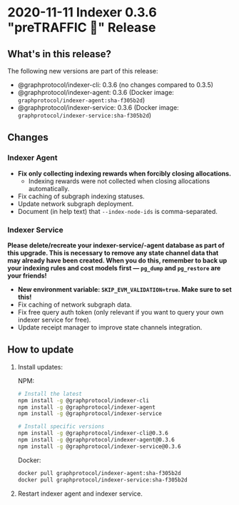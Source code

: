 # 2020-11-11 Indexer 0.3.6 "preTRAFFIC 🚦" Release

## What's in this release?

The following new versions are part of this release:

- @graphprotocol/indexer-cli: 0.3.6 (no changes compared to 0.3.5)
- @graphprotocol/indexer-agent: 0.3.6 (Docker image: `graphprotocol/indexer-agent:sha-f305b2d`)
- @graphprotocol/indexer-service: 0.3.6 (Docker image: `graphprotocol/indexer-service:sha-f305b2d`)

## Changes

### Indexer Agent

- **Fix only collecting indexing rewards when forcibly closing allocations.**
  - Indexing rewards were not collected when closing allocations automatically.
- Fix caching of subgraph indexing statuses.
- Update network subgraph deployment.
- Document (in help text) that `--index-node-ids` is comma-separated.

### Indexer Service

**Please delete/recreate your indexer-service/-agent database as part of this
upgrade. This is necessary to remove any state channel data that may already
have been created. When you do this, remember to back up your indexing rules
and cost models first — `pg_dump` and `pg_restore` are your friends!**

- **New environment variable: `SKIP_EVM_VALIDATION=true`. Make sure to set this!**
- Fix caching of network subgraph data.
- Fix free query auth token (only relevant if you want to query your own indexer service for free).
- Update receipt manager to improve state channels integration.

## How to update

1. Install updates:

   NPM:

   ```sh
   # Install the latest
   npm install -g @graphprotocol/indexer-cli
   npm install -g @graphprotocol/indexer-agent
   npm install -g @graphprotocol/indexer-service

   # Install specific versions
   npm install -g @graphprotocol/indexer-cli@0.3.6
   npm install -g @graphprotocol/indexer-agent@0.3.6
   npm install -g @graphprotocol/indexer-service@0.3.6
   ```

   Docker:

   ```sh
   docker pull graphprotocol/indexer-agent:sha-f305b2d
   docker pull graphprotocol/indexer-service:sha-f305b2d
   ```

2. Restart indexer agent and indexer service.

